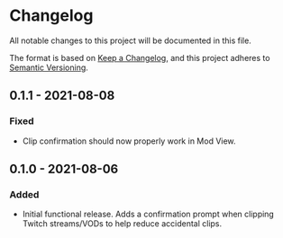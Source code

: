 # Changelog
All notable changes to this project will be documented in this file.

The format is based on [Keep a Changelog](https://keepachangelog.com/en/1.0.0/),
and this project adheres to [Semantic Versioning](https://semver.org/spec/v2.0.0.html).

## 0.1.1 - 2021-08-08
### Fixed
- Clip confirmation should now properly work in Mod View.

## 0.1.0 - 2021-08-06
### Added
- Initial functional release. Adds a confirmation prompt when clipping Twitch streams/VODs to help reduce accidental clips.
